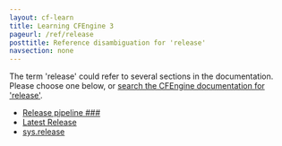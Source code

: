 ```yaml
---
layout: cf-learn
title: Learning CFEngine 3
pageurl: /ref/release
posttitle: Reference disambiguation for 'release'
navsection: none
---
```


The term 'release' could refer to several sections in the documentation. Please choose one below, or
[search the CFEngine documentation for 'release'](http://docs.cfengine.com/latest/search.html?q=release).

- [Release pipeline \#\#\#](http://docs.cfengine.com/latest/enterprise-cfengine-guide-best-practices.html#release-pipeline-###)
- [Latest Release](http://docs.cfengine.com/latest/guide-latest-release.html#latest-release)
- [sys.release](http://docs.cfengine.com/latest/reference-special-variables-sys.html#sys-release)
